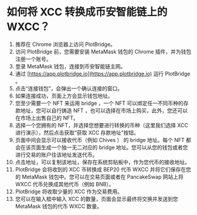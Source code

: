 # 如何将 XCC 转换成币安智能链上的 WXCC？

1. 推荐在 Chrome 浏览器上访问 PlotBridge。
2. 访问 PlotBridge 前，您需要安装 MetaMask 钱包的 Chrome 插件，并为钱包注册一个账号。
3. 登录 MetaMask 钱包，连接到币安智能链主网。
4. 通过 [https://app.plotbridge.io](https://app.plotbridge.io) 运行 PlotBridge 。
5. 点击“连接钱包”，会弹出一个确认连接的窗口。
6. 如果连接成功，页面上方会显示钱包地址。
7. 您至少需要一个 NFT 来运用 bridge ，一个 NFT 可以绑定任一不同币种的存款地址，您可以自行铸造 NFT ，也可以选择在市场上购买，此外，您还可以在市场上出售自己的 NFT。
8. 选择一个您拥有的 NFT，并选择您想要进行转换的币种（这里我们选择 XCC 进行演示），然后点击获取“获取 XCC 存款地址”按钮。
9. 页面中间会显示可以接收代币（例如 Chives ） 的 bridge 地址。每个 NFT 都会在该页面生成一个独一无二对应的 bridge 地址。您可以从您的钱包或者您进行交易的账户往该地址发送代币。
10. 点击地址，可以复制该地址，保存在系统剪贴板中，作为您代币的接收地址。
11. PlotBridge 会将收到的 XCC 币转换成 BEP20 代币 WXCC 并将它们保存在您的 MetaMask 钱包中。您可以在交易页面或者在 PancakeSwap 网站上将 WXCC 代币兑换成其他代币（例如 BNB）。
12. PlotBridge 将收取少量的 XCC 作为交易费用。
13. 您可以在输入框中输入 XCC 的数量，页面会显示最终将交换并发送到您 MetaMask 钱包的代币 WXCC 数量。

